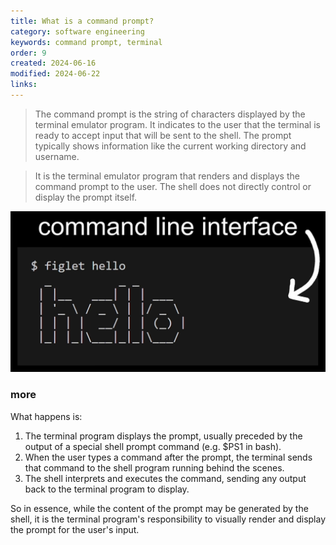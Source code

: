 ```yaml
---
title: What is a command prompt?
category: software engineering
keywords: command prompt, terminal
order: 9
created: 2024-06-16
modified: 2024-06-22
links:
---
```


> The command prompt is the string of characters displayed by the terminal emulator program. It indicates to the user that the terminal is ready to accept input that will be sent to the shell. The prompt typically shows information like the current working directory and username.

> It is the terminal emulator program that renders and displays the command prompt to the user. The shell does not directly control or display the prompt itself.

![Image](./attachments/soft-eng_command-prompt.png)

### more

What happens is:

1. The terminal program displays the prompt, usually preceded by the output of a special shell prompt command (e.g. $PS1 in bash).
2. When the user types a command after the prompt, the terminal sends that command to the shell program running behind the scenes.
3. The shell interprets and executes the command, sending any output back to the terminal program to display.

So in essence, while the content of the prompt may be generated by the shell, it is the terminal program's responsibility to visually render and display the prompt for the user's input.
